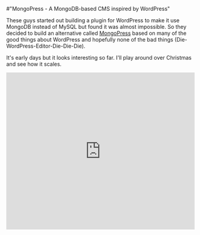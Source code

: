 #"MongoPress - A MongoDB-based CMS inspired by WordPress"


 These guys started out building a plugin for WordPress to make it use MongoDB instead of MySQL but found it was almost impossible. So they decided to build an alternative called <a href="http://www.mongopress.org/">MongoPress</a> based on many of the good things about WordPress and hopefully none of the bad things (Die-WordPress-Editor-Die-Die-Die).<p /><div>It&#39;s early days but it looks interesting so far. I&#39;ll play around over Christmas and see how it scales. <p /><div><iframe src="http://www.youtube.com/embed/N37JulF8XTI?wmode=transparent" allowfullscreen frameborder="0" height="417" width="500"></iframe> </div><p /></div>
 